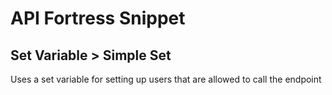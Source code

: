 # API Fortress Snippet
## Set Variable > Simple Set

Uses a set variable for setting up users that are allowed to call the endpoint

